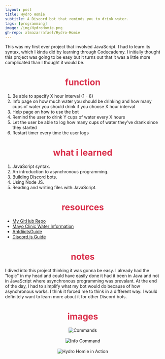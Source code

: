 ```yaml
---
layout: post
title: Hydro Homie
subtitle: A Discord bot that reminds you to drink water.
tags: [programming]
image: /img/HydroHomie.png
gh-repo: almazarrafael/Hydro-Homie
---
```

This was my first ever project that involved JavaScript. I had to learn its syntax, which I kinda did by learning through Codecademy. I initially thought this project was going to be easy but it turns out that it was a little more complicated than I thought it would be.

<h1> <center> <font color="#DB324D"> function </font> </center> </h1>

1. Be able to specify X hour interval (1 - 8)
2. Info page on how much water you should be drinking and how many cups of water you should drink if you choose X hour interval
3. Help page on how to use the bot
4. Remind the user to drink Y cups of water every X hours
5. Let the user be able to log how many cups of water they've drank since they started
6. Restart timer every time the user logs

<h1> <center> <font color="#DB324D"> what i learned </font> </center> </h1>

1. JavaScript syntax.
2. An introduction to asynchronous programming.
3. Building Discord bots.
4. Using Node JS.
5. Reading and writing files with JavaScript.

<h1> <center> <font color="#DB324D"> resources </font> </center> </h1>

- [My GitHub Repo](https://github.com/almazarrafael/Lemonade-Stand-Game)
- [Mayo Clinic Water Information](https://www.mayoclinic.org/healthy-lifestyle/nutrition-and-healthy-eating/in-depth/water/art-20044256)
- [AnIdiiotsGuide](https://anidiots.guide/)
- [Discord.js Guide](https://discordjs.guide/#before-you-begin)

<h1> <center> <font color="#DB324D"> notes </font> </center> </h1>

I dived into this project thinking it was gonna be easy. I already had the "logic" in my head and could have easily done it had it been in Java and not in JavaScript where asynchronous programming was prevalant. At the end of the day, I had to simplify what my bot would do because of how asynchronous works. I think it forced me to think in a different way. I would definitely want to learn more about it for other Discord bots.

<h1> <center> <font color="#DB324D"> images </font> </center> </h1>
<center>
<img src="https://cdn.discordapp.com/attachments/572552599950327809/574864394836508673/unknown.png" alt="Commands">
<br>
<br>
<img src="https://cdn.discordapp.com/attachments/572552599950327809/574864495248408576/unknown.png" alt="Info Command">
<br>
<br>
<img src="https://cdn.discordapp.com/attachments/572552599950327809/574864616325251082/unknown.png" alt="Hydro Homie in Action">
</center>

